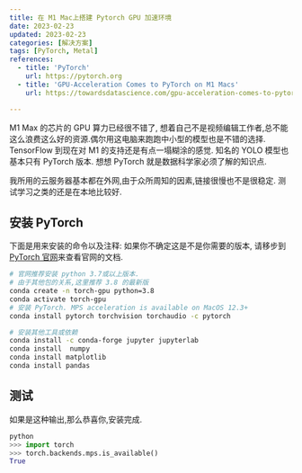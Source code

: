 ```yaml
---
title: 在 M1 Mac上搭建 Pytorch GPU 加速环境
date: 2023-02-23
updated: 2023-02-23
categories: [解决方案]
tags: [PyTorch, Metal]
references:
  - title: 'PyTorch'
    url: https://pytorch.org
  - title: 'GPU-Acceleration Comes to PyTorch on M1 Macs'  
    url: https://towardsdatascience.com/gpu-acceleration-comes-to-pytorch-on-m1-macs-195c399efcc1

---
```

M1 Max 的芯片的 GPU 算力已经很不错了, 想着自己不是视频编辑工作者,总不能这么浪费这么好的资源.偶尔用这电脑来跑跑中小型的模型也是不错的选择. TensorFlow 到现在对 M1 的支持还是有点一塌糊涂的感觉. 知名的 YOLO 模型也基本只有 PyTorch 版本. 想想 PyTorch 就是数据科学家必须了解的知识点.

<!-- more-->

我所用的云服务器基本都在外网,由于众所周知的因素,链接很慢也不是很稳定. 测试学习之类的还是在本地比较好.


## 安装 PyTorch

下面是用来安装的命令以及注释:
如果你不确定这是不是你需要的版本, 请移步到[PyTorch 官网](https://pytorch.org/get-started/locally/)来查看官网的文档.

```bash
# 官网推荐安装 python 3.7或以上版本.
# 由于其他包的关系,这里推荐 3.8 的最新版
conda create -n torch-gpu python=3.8
conda activate torch-gpu
# 安装 PyTorch. MPS acceleration is available on MacOS 12.3+
conda install pytorch torchvision torchaudio -c pytorch

# 安装其他工具或依赖
conda install -c conda-forge jupyter jupyterlab
conda install  numpy
conda install matplotlib
conda install pandas
```


## 测试


如果是这种输出,那么恭喜你,安装完成.
```python
python
>>> import torch
>>> torch.backends.mps.is_available()
True
```

